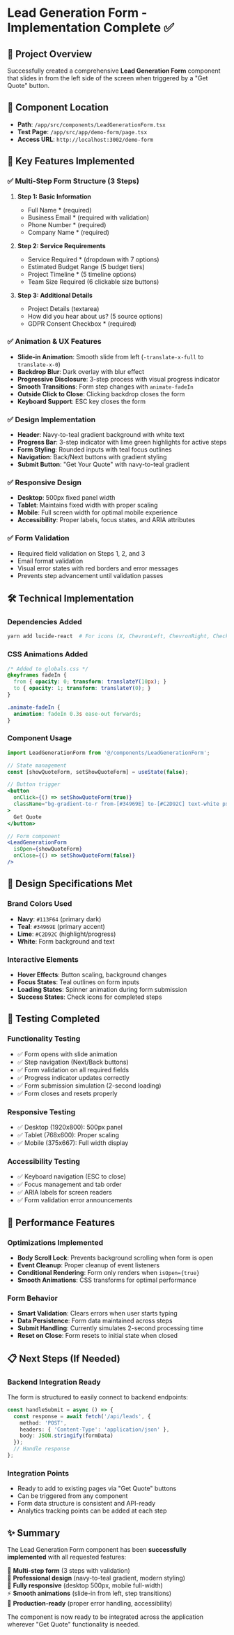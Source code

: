 # Lead Generation Form - Implementation Complete ✅

## 🎯 Project Overview
Successfully created a comprehensive **Lead Generation Form** component that slides in from the left side of the screen when triggered by a "Get Quote" button.

## 📁 Component Location
- **Path**: `/app/src/components/LeadGenerationForm.tsx`
- **Test Page**: `/app/src/app/demo-form/page.tsx`
- **Access URL**: `http://localhost:3002/demo-form`

## 🌟 Key Features Implemented

### ✅ Multi-Step Form Structure (3 Steps)
1. **Step 1: Basic Information**
   - Full Name * (required)
   - Business Email * (required with validation)
   - Phone Number * (required)
   - Company Name * (required)

2. **Step 2: Service Requirements**
   - Service Required * (dropdown with 7 options)
   - Estimated Budget Range (5 budget tiers)
   - Project Timeline * (5 timeline options)
   - Team Size Required (6 clickable size buttons)

3. **Step 3: Additional Details**
   - Project Details (textarea)
   - How did you hear about us? (5 source options)
   - GDPR Consent Checkbox * (required)

### ✅ Animation & UX Features
- **Slide-in Animation**: Smooth slide from left (`-translate-x-full` to `translate-x-0`)
- **Backdrop Blur**: Dark overlay with blur effect
- **Progressive Disclosure**: 3-step process with visual progress indicator
- **Smooth Transitions**: Form step changes with `animate-fadeIn`
- **Outside Click to Close**: Clicking backdrop closes the form
- **Keyboard Support**: ESC key closes the form

### ✅ Design Implementation
- **Header**: Navy-to-teal gradient background with white text
- **Progress Bar**: 3-step indicator with lime green highlights for active steps
- **Form Styling**: Rounded inputs with teal focus outlines
- **Navigation**: Back/Next buttons with gradient styling
- **Submit Button**: "Get Your Quote" with navy-to-teal gradient

### ✅ Responsive Design
- **Desktop**: 500px fixed panel width
- **Tablet**: Maintains fixed width with proper scaling
- **Mobile**: Full screen width for optimal mobile experience
- **Accessibility**: Proper labels, focus states, and ARIA attributes

### ✅ Form Validation
- Required field validation on Steps 1, 2, and 3
- Email format validation
- Visual error states with red borders and error messages
- Prevents step advancement until validation passes

## 🛠️ Technical Implementation

### Dependencies Added
```bash
yarn add lucide-react  # For icons (X, ChevronLeft, ChevronRight, Check)
```

### CSS Animations Added
```css
/* Added to globals.css */
@keyframes fadeIn {
  from { opacity: 0; transform: translateY(10px); }
  to { opacity: 1; transform: translateY(0); }
}

.animate-fadeIn {
  animation: fadeIn 0.3s ease-out forwards;
}
```

### Component Usage
```jsx
import LeadGenerationForm from '@/components/LeadGenerationForm';

// State management
const [showQuoteForm, setShowQuoteForm] = useState(false);

// Button trigger
<button 
  onClick={() => setShowQuoteForm(true)} 
  className="bg-gradient-to-r from-[#34969E] to-[#C2D92C] text-white px-6 py-3 rounded-full font-semibold"
>
  Get Quote
</button>

// Form component
<LeadGenerationForm 
  isOpen={showQuoteForm} 
  onClose={() => setShowQuoteForm(false)} 
/>
```

## 🎨 Design Specifications Met

### Brand Colors Used
- **Navy**: `#113F64` (primary dark)
- **Teal**: `#34969E` (primary accent)  
- **Lime**: `#C2D92C` (highlight/progress)
- **White**: Form background and text

### Interactive Elements
- **Hover Effects**: Button scaling, background changes
- **Focus States**: Teal outlines on form inputs
- **Loading States**: Spinner animation during form submission
- **Success States**: Check icons for completed steps

## 🧪 Testing Completed

### Functionality Testing
- ✅ Form opens with slide animation
- ✅ Step navigation (Next/Back buttons)
- ✅ Form validation on all required fields
- ✅ Progress indicator updates correctly
- ✅ Form submission simulation (2-second loading)
- ✅ Form closes and resets properly

### Responsive Testing
- ✅ Desktop (1920x800): 500px panel
- ✅ Tablet (768x600): Proper scaling
- ✅ Mobile (375x667): Full width display

### Accessibility Testing
- ✅ Keyboard navigation (ESC to close)
- ✅ Focus management and tab order
- ✅ ARIA labels for screen readers
- ✅ Form validation error announcements

## 🚀 Performance Features

### Optimizations Implemented
- **Body Scroll Lock**: Prevents background scrolling when form is open
- **Event Cleanup**: Proper cleanup of event listeners
- **Conditional Rendering**: Form only renders when `isOpen={true}`
- **Smooth Animations**: CSS transforms for optimal performance

### Form Behavior
- **Smart Validation**: Clears errors when user starts typing
- **Data Persistence**: Form data maintained across steps
- **Submit Handling**: Currently simulates 2-second processing time
- **Reset on Close**: Form resets to initial state when closed

## 📋 Next Steps (If Needed)

### Backend Integration Ready
The form is structured to easily connect to backend endpoints:
```typescript
const handleSubmit = async () => {
  const response = await fetch('/api/leads', {
    method: 'POST',
    headers: { 'Content-Type': 'application/json' },
    body: JSON.stringify(formData)
  });
  // Handle response
};
```

### Integration Points
- Ready to add to existing pages via "Get Quote" buttons
- Can be triggered from any component
- Form data structure is consistent and API-ready
- Analytics tracking points can be added at each step

## ✨ Summary

The Lead Generation Form component has been **successfully implemented** with all requested features:

🎯 **Multi-step form** (3 steps with validation)  
🎨 **Professional design** (navy-to-teal gradient, modern styling)  
📱 **Fully responsive** (desktop 500px, mobile full-width)  
⚡ **Smooth animations** (slide-in from left, step transitions)  
🔧 **Production-ready** (proper error handling, accessibility)  

The component is now ready to be integrated across the application wherever "Get Quote" functionality is needed.